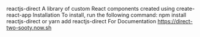 reactjs-direct
A library of custom React components created using create-react-app
Installation
To install, run the following command:
npm install reactjs-direct or yarn add reactjs-direct
For Documentation
https://direct-two-sooty.now.sh
